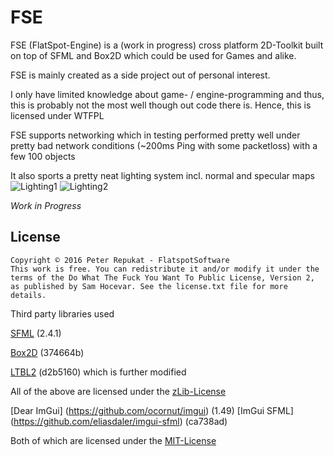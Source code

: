 # FSE #

FSE (FlatSpot-Engine) is a (work in progress) cross platform 2D-Toolkit built on top of SFML and Box2D which could be used for Games and alike.

FSE is mainly created as a side project out of personal interest.

I only have limited knowledge about game- / engine-programming and thus, this is probably not the most well though out code there is. 
Hence, this is licensed under WTFPL 

FSE supports networking which in testing performed pretty well under pretty bad network conditions (~200ms Ping with some packetloss) with a few 100 objects

It also sports a pretty neat lighting system incl. normal and specular maps
![Lighting1](https://github.com/Alia5/FSE/blob/master/lighting1.gif?raw=true "Lighting1") ![Lighting2](https://github.com/Alia5/FSE/blob/master/lighting2.gif?raw=true "Lighting2")


*Work in Progress*

## License

```
Copyright © 2016 Peter Repukat - FlatspotSoftware
This work is free. You can redistribute it and/or modify it under the
terms of the Do What The Fuck You Want To Public License, Version 2,
as published by Sam Hocevar. See the license.txt file for more details.
```

Third party libraries used

[SFML](http://www.sfml-dev.org) (2.4.1)

[Box2D](https://github.com/erincatto/Box2D/tree/374664b2a4ce2e7c24fbad6e1ed34bebcc9ab6bc) (374664b)

[LTBL2](https://github.com/Cmdu76/LTBL2/tree/d2b51608efa2aa7e3e2d632746b018d6e2add3be) (d2b5160) which is further modified

All of the above are licensed under the [zLib-License](https://en.wikipedia.org/wiki/Zlib_License)

[Dear ImGui] (https://github.com/ocornut/imgui) (1.49)
[ImGui SFML] (https://github.com/eliasdaler/imgui-sfml) (ca738ad)

Both of which are licensed under the [MIT-License](https://opensource.org/licenses/MIT)